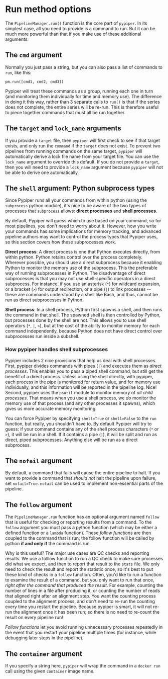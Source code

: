 # Run method options

The `PipelineManager.run()` function is the core part of `pypiper`. In its simplest case, all you need to provide is a command to run. But it can be much more powerful than that if you make use of these additional arguments:

## The `cmd` argument

Normally you just pass a string, but you can also pass a list of commands to `run`, like this:

```
pm.run([cmd1, cmd2, cmd3])
```

Pypiper will treat these commands as a group, running each one in turn (and monitoring them individually for time and memory use). The difference in doing it this way, rather than 3 separate calls to `run()` is that if the series does not complete, the entire series will be re-run. This is therefore useful to piece together commands that must all be run together.

## The `target` and `lock_name` arguments

If you provide a `target` file, then `pypiper` will first check to see if that target exists, and only run the `command` if the `target` does not exist. To prevent two pipelines from running commands on the same target, `pypiper` will automatically derive a lock file name from your target file. You can use the `lock_name` argument to override this default. If you do not provide a `target`, then you will need to provide a `lock_name` argument because `pypiper` will not be able to derive one automatically.

## The `shell` argument: Python subprocess types

Since Pypiper runs all your commands from within python (using the `subprocess` python module), it's nice to be aware of the two types of processes that `subprocess` allows: **direct processes** and **shell processes**.

By default, Pypiper will guess which to use based on your command, so for most pipelines, you don't need to worry about it. However, how you write your commands has some implications for memory tracking, and advanced pipeline authors may want to control the process types that Pypiper uses, so this section covers how these subprocesses work.

**Direct process**: A direct process is one that Python executes directly, from within python. Python retains control over the process completely. Wherever possible, you should use a direct subprocess because it enabling Python to monitor the memory use of the subprocess. This the preferable way of running subprocesses in Python. The disadvantage of direct subprocesses is that you may not use shell-specific operators in a direct subprocess. For instance, if you use an asterisk (`*`) for wildcard expansion, or a bracket (`>`) for output redirection, or a pipe (`|`) to link processes -- these are commands understood by a shell like Bash, and thus, cannot be run as direct subprocesses in Python.

**Shell process**: In a shell process, Python first spawns a shell, and then runs the command in that shell. The spawned shell is then controlled by Python, but processes done by the shell are not. This allows you to use shell operators (`*`, `|`, `>`), but at the cost of the ability to monitor memory for each command independently, because Python does not have direct control over subprocesses run inside a subshell. 

### How pypiper handles shell subprocesses

Pypiper includes 2 nice provisions that help us deal with shell processes. First, pypiper divides commands with pipes (`|`) and executes them as *direct processes*. This enables you to pass a piped shell command, but still get the benefit of a direct process. Unless using the shell directly, with pypiper, each process in the pipe is monitored for return value, and for memory use individually, and this information will be reported in the pipeline log. Nice! Second, pypiper uses the `psutil` module to monitor memory of *all child processes*. That means when you use a shell process, we *do* monitor the memory use of that process (and any other processes it spawns), which gives us more accurate memory monitoring.

You can force Pypiper by specifying `shell=True` or `shell=False` to the `run` function, but really, you shouldn't have to. By default Pypiper will try to guess: if your command contains any of the shell process characters (`*` or `>`), it will be run in a shell. If it contains a pipe (`|`), it will be split and run as direct, piped subprocesses. Anything else will be run as a direct subprocess.

## The `nofail` argument

By default, a command that fails will cause the entire pipeline to halt. If you want to provide a command that *should not* halt the pipeline upon failure, set `nofail=True`. `nofail` can be used to implement non-essential parts of the pipeline.
 


## The `follow` argument

The `PipelineManager.run` function has an optional argument named `follow` that is useful for checking or reporting results from a command. To the `follow` argument you must pass a python function (which may be either a defined function or a `lambda` function). These *follow functions* are then coupled to the command that is run; the follow function will be called by python **if and only if** the command is run. 

Why is this useful? The major use cases are QC checks and reporting results. We use a folllow function to  run a QC check to make sure processes did what we expect, and then to report that result to the `stats` file. We only need to check the result and report the statistic once, so it's best to put these kind of checks in a `follow` function. Often, you'd like to run a function to examine the result of a command, but you only want to run that once, *right after the command that produced the result*. For example, counting the number of lines in a file after producing it, or counting the number of reads that aligned right after an alignment step. You want the counting process coupled to the alignment process, and don't need to re-run the counting every time you restart the pipeline. Because pypiper is smart, it will not re-run the alignment once it has been run; so there is no need to re-count the result on every pipeline run! 

*Follow functions* let you avoid running unnecessary processes repeatedly in the event that you restart your pipeline multiple times (for instance, while debugging later steps in the pipeline).

## The `container` argument

If you specify a string here, `pypiper` will wrap the command in a `docker run` call using the given `container` image name.
